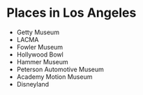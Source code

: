 # Places in Los Angeles

- Getty Museum
- LACMA
- Fowler Museum
- Hollywood Bowl
- Hammer Museum
- Peterson Automotive Museum
- Academy Motion Museum
- Disneyland
